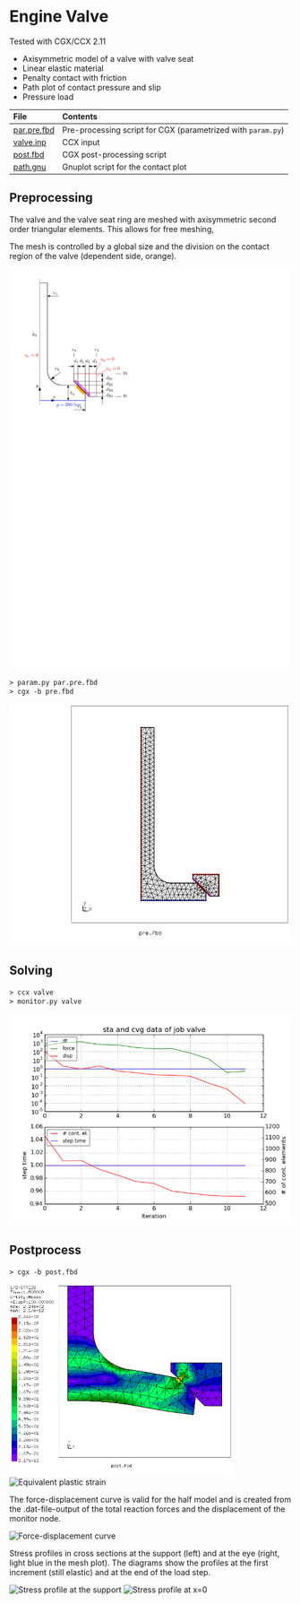 # Engine Valve
Tested with CGX/CCX 2.11

+ Axisymmetric model of a valve with valve seat
+ Linear elastic material
+ Penalty contact with friction
+ Path plot of contact pressure and slip
+ Pressure load



| File                   | Contents                                      |
| :-------------         | :-------------                                |
| [par.pre.fbd](par.pre.fbd)     | Pre-processing script for CGX  (parametrized with `param.py`)                |
| [valve.inp](valve.inp) | CCX input |
| [post.fbd](post.fbd)   | CGX post-processing script                    |
| [path.gnu](df.gnu)   | Gnuplot script for the contact plot    |

## Preprocessing
The valve and the valve seat ring are meshed with axisymmetric second order triangular elements. This allows for free meshing,

The mesh is controlled by a global size and the division on the contact region of the valve (dependent side, orange).

<img src="sketch.pdf">

```
> param.py par.pre.fbd
> cgx -b pre.fbd
```
<img src="mesh.png">

## Solving
```
> ccx valve
> monitor.py valve
```
<img src="valve.png" title="Convergence plot">

## Postprocess

```
> cgx -b post.fbd
```
<img src="SE.png" width="400" title="Equivalent stress">
<img src="PE.png" width="400" title="Equivalent plastic strain">

The force-displacement curve is valid for the half model and is created from the .dat-file-output
of the total reaction forces and the displacement of the monitor node.

<img src="df.png" width="400" title="Force-displacement curve">

Stress profiles in cross sections at the support (left) and at the eye (right, light blue in the mesh plot). The diagrams show the profiles at the first increment (still elastic) and at the end of the load step.

<img src="SXX-fix.png" width="400" title="Stress profile at the support">
<img src="SXX-path.png" width="400" title="Stress profile at x=0">
